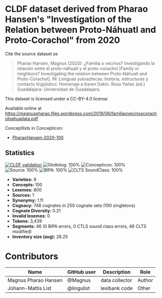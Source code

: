 # CLDF dataset derived from Pharao Hansen's "Investigation of the Relation between Proto-Náhuatl and Proto-Corachol" from 2020

Cite the source dataset as

> Pharao Hansen, Magnus (2020): ¿Familia o vecinos? Investigando la relación entre el proto-náhuatl y el proto-corachol [Family or neighbors? Investigating the relation between Proto-Náhuatl and Proto-Corachol]. IN: Lenguas yutoaztecas: historia, estructuras y contacto lingüístico. Homenaje a Karen Dakin. Rosa Yañez (ed.) Guadalajara: Universidad de Guadalajara.

This dataset is licensed under a CC-BY-4.0 license

Available online at https://magnuspharao.files.wordpress.com/2019/06/familiaovecinoscoracholnahuadata.pdf


Conceptlists in Concepticon:
- [PharaoHansen-2020-100](https://concepticon.clld.org/contributions/PharaoHansen-2020-100)
## Statistics


[![CLDF validation](https://github.com/lexibank/pharaocoracholaztecan/workflows/CLDF-validation/badge.svg)](https://github.com/lexibank/pharaocoracholaztecan/actions?query=workflow%3ACLDF-validation)
![Glottolog: 100%](https://img.shields.io/badge/Glottolog-100%25-brightgreen.svg "Glottolog: 100%")
![Concepticon: 100%](https://img.shields.io/badge/Concepticon-100%25-brightgreen.svg "Concepticon: 100%")
![Source: 100%](https://img.shields.io/badge/Source-100%25-brightgreen.svg "Source: 100%")
![BIPA: 100%](https://img.shields.io/badge/BIPA-100%25-brightgreen.svg "BIPA: 100%")
![CLTS SoundClass: 100%](https://img.shields.io/badge/CLTS%20SoundClass-100%25-brightgreen.svg "CLTS SoundClass: 100%")

- **Varieties:** 9
- **Concepts:** 100
- **Lexemes:** 800
- **Sources:** 1
- **Synonymy:** 1.11
- **Cognacy:** 748 cognates in 250 cognate sets (100 singletons)
- **Cognate Diversity:** 0.21
- **Invalid lexemes:** 0
- **Tokens:** 3,439
- **Segments:** 46 (0 BIPA errors, 0 CTLS sound class errors, 46 CLTS modified)
- **Inventory size (avg):** 28.25

# Contributors

Name | GitHub user | Description | Role
--- | --- | --- | ---
Magnus Pharao Hansen | @Magnus | data collector | Author
Johann-Mattis List | @lingulist | lexibank code | Other


